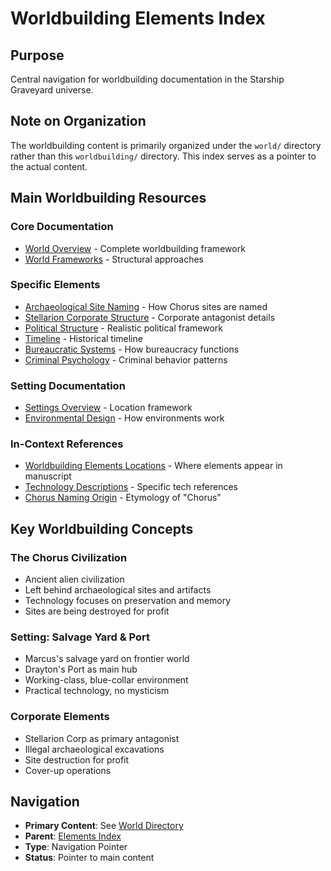 # Worldbuilding Elements Index

## Purpose
Central navigation for worldbuilding documentation in the Starship Graveyard universe.

## Note on Organization
The worldbuilding content is primarily organized under the `world/` directory rather than this `worldbuilding/` directory. This index serves as a pointer to the actual content.

## Main Worldbuilding Resources

### Core Documentation
- [World Overview](../world/overview.md) - Complete worldbuilding framework
- [World Frameworks](../world/worldbuilding_frameworks.md) - Structural approaches

### Specific Elements
- [Archaeological Site Naming](../world/archaeological-site-naming-system.md) - How Chorus sites are named
- [Stellarion Corporate Structure](../world/stellarion-corporate-structure.md) - Corporate antagonist details
- [Political Structure](../world/political-structure-realistic.md) - Realistic political framework
- [Timeline](../world/reduced-scope-timeline.md) - Historical timeline
- [Bureaucratic Systems](../world/bureaucratic-evil-framework.md) - How bureaucracy functions
- [Criminal Psychology](../world/criminal-psychology-framework.md) - Criminal behavior patterns

### Setting Documentation
- [Settings Overview](../settings/overview.md) - Location framework
- [Environmental Design](../settings/environmental_design_frameworks.md) - How environments work

### In-Context References
- [Worldbuilding Elements Locations](../../discovery/locations/worldbuilding-elements.md) - Where elements appear in manuscript
- [Technology Descriptions](../../discovery/locations/technology-descriptions.md) - Specific tech references
- [Chorus Naming Origin](../../worldbuilding/chorus-naming-origin.md) - Etymology of "Chorus"

## Key Worldbuilding Concepts

### The Chorus Civilization
- Ancient alien civilization
- Left behind archaeological sites and artifacts
- Technology focuses on preservation and memory
- Sites are being destroyed for profit

### Setting: Salvage Yard & Port
- Marcus's salvage yard on frontier world
- Drayton's Port as main hub
- Working-class, blue-collar environment
- Practical technology, no mysticism

### Corporate Elements
- Stellarion Corp as primary antagonist
- Illegal archaeological excavations
- Site destruction for profit
- Cover-up operations

## Navigation
- **Primary Content**: See [World Directory](../world/)
- **Parent**: [Elements Index](../index.md)
- **Type**: Navigation Pointer
- **Status**: Pointer to main content